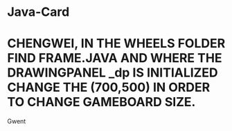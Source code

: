 # Java-Card
# CHENGWEI, IN THE WHEELS FOLDER FIND FRAME.JAVA AND WHERE THE DRAWINGPANEL _dp IS INITIALIZED CHANGE THE (700,500) IN ORDER TO CHANGE GAMEBOARD SIZE. 
Gwent
